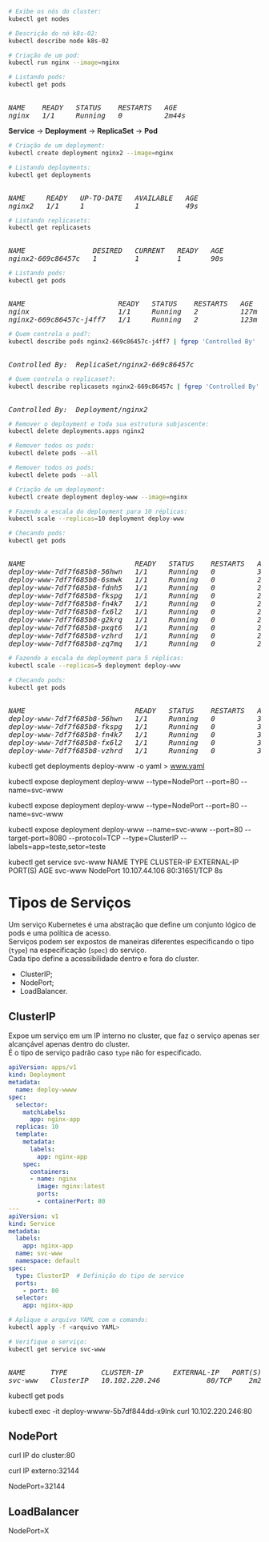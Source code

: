 ```bash
# Exibe os nós do cluster:
kubectl get nodes
```



```bash
# Descrição do nó k8s-02:
kubectl describe node k8s-02
```



```bash
# Criação de um pod:
kubectl run nginx --image=nginx
```



```bash
# Listando pods:
kubectl get pods
```
<pre><i>
NAME    READY   STATUS    RESTARTS   AGE
nginx   1/1     Running   0          2m44s
</i></pre>



**Service** &rarr; **Deployment** &rarr; **ReplicaSet** &rarr; **Pod**



```bash
# Criação de um deployment:
kubectl create deployment nginx2 --image=nginx
```



```bash
# Listando deployments:
kubectl get deployments
```
<pre><i>
NAME     READY   UP-TO-DATE   AVAILABLE   AGE
nginx2   1/1     1            1           49s
</i></pre>



```bash
# Listando replicasets:
kubectl get replicasets
```
<pre><i>
NAME                DESIRED   CURRENT   READY   AGE
nginx2-669c86457c   1         1         1       90s
</i></pre>




```bash
# Listando pods:
kubectl get pods
```
<pre><i>
NAME                      READY   STATUS    RESTARTS   AGE
nginx                     1/1     Running   2          127m
nginx2-669c86457c-j4ff7   1/1     Running   2          123m
</i></pre>



```bash
# Quem controla o pod?:
kubectl describe pods nginx2-669c86457c-j4ff7 | fgrep 'Controlled By'
```
<pre><i>
Controlled By:  ReplicaSet/nginx2-669c86457c
</i></pre>



```bash
# Quem controla o replicaset?:
kubectl describe replicasets nginx2-669c86457c | fgrep 'Controlled By'
```
<pre><i>
Controlled By:  Deployment/nginx2
</i></pre>



```bash
# Remover o deployment e toda sua estrutura subjascente:
kubectl delete deployments.apps nginx2
```



```bash
# Remover todos os pods:
kubectl delete pods --all
```



```bash
# Remover todos os pods:
kubectl delete pods --all
```



```bash
# Criação de um deployment:
kubectl create deployment deploy-www --image=nginx
```



```bash
# Fazendo a escala do deployment para 10 réplicas:
kubectl scale --replicas=10 deployment deploy-www
```



```bash
# Checando pods:
kubectl get pods
```
<pre><i>
NAME                          READY   STATUS    RESTARTS   AGE
deploy-www-7df7f685b8-56hwn   1/1     Running   0          31m
deploy-www-7df7f685b8-6smwk   1/1     Running   0          2m
deploy-www-7df7f685b8-fdnh5   1/1     Running   0          2m
deploy-www-7df7f685b8-fkspg   1/1     Running   0          2m
deploy-www-7df7f685b8-fn4k7   1/1     Running   0          2m
deploy-www-7df7f685b8-fx6l2   1/1     Running   0          2m
deploy-www-7df7f685b8-g2krq   1/1     Running   0          2m
deploy-www-7df7f685b8-pxqt6   1/1     Running   0          2m
deploy-www-7df7f685b8-vzhrd   1/1     Running   0          2m
deploy-www-7df7f685b8-zq7mq   1/1     Running   0          2m
</i></pre>



```bash
# Fazendo a escala do deployment para 5 réplicas:
kubectl scale --replicas=5 deployment deploy-www
```



```bash
# Checando pods:
kubectl get pods
```
<pre><i>
NAME                          READY   STATUS    RESTARTS   AGE
deploy-www-7df7f685b8-56hwn   1/1     Running   0          33m
deploy-www-7df7f685b8-fkspg   1/1     Running   0          3m47s
deploy-www-7df7f685b8-fn4k7   1/1     Running   0          3m47s
deploy-www-7df7f685b8-fx6l2   1/1     Running   0          3m47s
deploy-www-7df7f685b8-vzhrd   1/1     Running   0          3m47s
</i></pre>



kubectl get deployments deploy-www -o yaml > www.yaml

kubectl expose deployment deploy-www --type=NodePort --port=80 --name=svc-www


kubectl expose deployment deploy-www --type=NodePort --port=80 --name=svc-www


kubectl expose deployment deploy-www --name=svc-www --port=80 --target-port=8080 --protocol=TCP --type=ClusterIP --labels=app=teste,setor=teste


kubectl get service svc-www 
NAME      TYPE       CLUSTER-IP      EXTERNAL-IP   PORT(S)        AGE
svc-www   NodePort   10.107.44.106   <none>        80:31651/TCP   8s



# Tipos de Serviços

Um serviço Kubernetes é uma abstração que define um conjunto lógico de pods e uma política de acesso.<br />
Serviços podem ser expostos de maneiras diferentes especificando o tipo (`type`) na especificação (`spec`) do serviço.<br />
Cada tipo define a acessibilidade dentro e fora do cluster.

- ClusterIP;
- NodePort;
- LoadBalancer.


## ClusterIP

Expoe um serviço em um IP interno no cluster, que faz o serviço apenas ser alcançável apenas dentro do cluster.<br />
É o tipo de serviço padrão caso `type` não for especificado.


```yaml
apiVersion: apps/v1
kind: Deployment
metadata:
  name: deploy-wwww
spec:
  selector:
    matchLabels:
      app: nginx-app
  replicas: 10
  template:
    metadata:
      labels:
        app: nginx-app
    spec:
      containers:
      - name: nginx
        image: nginx:latest
        ports:
        - containerPort: 80
---
apiVersion: v1
kind: Service
metadata:
  labels:
    app: nginx-app
  name: svc-www
  namespace: default
spec:
  type: ClusterIP  # Definição do tipo de service
  ports:
    - port: 80
  selector:
    app: nginx-app
```

```bash
# Aplique o arquivo YAML com o comando:
kubectl apply -f <arquivo YAML>
```


```bash
# Verifique o serviço:
kubectl get service svc-www
```

<pre><i>
NAME      TYPE        CLUSTER-IP       EXTERNAL-IP   PORT(S)   AGE
svc-www   ClusterIP   10.102.220.246   <none>        80/TCP    2m21s
</i></pre>


kubectl get pods


kubectl exec -it deploy-wwww-5b7df844dd-x9lnk  curl 10.102.220.246:80



## NodePort

curl IP do cluster:80

curl IP externo:32144

NodePort=32144



## LoadBalancer
NodePort=X
